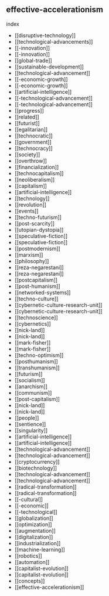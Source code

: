 ## effective-accelerationism 

index 

- [[disruptive-technology]]
- [[technological-advancements]]
- [[-innovation]]
- [[-innovation]]
- [[global-trade]]
- [[sustainable-development]]
- [[technological-advancement]]
- [[-economic-growth]]
- [[-economic-growth]]
- [[artificial-intelligence]]
- [[-technological-advancement]]
- [[-technological-advancement]]
- [[progress]]
- [[related]]
- [[futurist]]
- [[egalitarian]]
- [[technocratic]]
- [[government]]
- [[technocracy]]
- [[society]]
- [[overthrow]]
- [[financialization]]
- [[technocapitalism]]
- [[neoliberalism]]
- [[capitalism]]
- [[artificial-intelligence]]
- [[technology]]
- [[revolution]]
- [[events]]
- [[techno-futurism]]
- [[post-scarcity]]
- [[utopian-dystopia]]
- [[speculative-fiction]]
- [[speculative-fiction]]
- [[postmodernism]]
- [[marxism]]
- [[philosophy]]
- [[reza-negarestani]]
- [[reza-negarestani]]
- [[postcapitalism]]
- [[post-humanism]]
- [[networked-systems]]
- [[techno-culture]]
- [[cybernetic-culture-research-unit]]
- [[cybernetic-culture-research-unit]]
- [[technoscience]]
- [[cybernetics]]
- [[nick-land]]
- [[nick-land]]
- [[mark-fisher]]
- [[mark-fisher]]
- [[techno-optimism]]
- [[posthumanism]]
- [[transhumanism]]
- [[futurism]]
- [[socialism]]
- [[anarchism]]
- [[communism]]
- [[post-capitalism]]
- [[nick-land]]
- [[nick-land]]
- [[people]]
- [[sentience]]
- [[singularity]]
- [[artificial-intelligence]]
- [[artificial-intelligence]]
- [[technological-advancement]]
- [[technological-advancement]]
- [[cryptocurrency]]
- [[biotechnology]]
- [[technological-advancement]]
- [[technological-advancement]]
- [[radical-transformation]]
- [[radical-transformation]]
- [[-cultural]]
- [[-economic]]
- [[-technological]]
- [[globalization]]
- [[optimization]]
- [[augmentation]]
- [[digitalization]]
- [[industrialization]]
- [[machine-learning]]
- [[robotics]]
- [[automation]]
- [[capitalist-evolution]]
- [[capitalist-evolution]]
- [[concepts]]
- [[effective-accelerationism]]